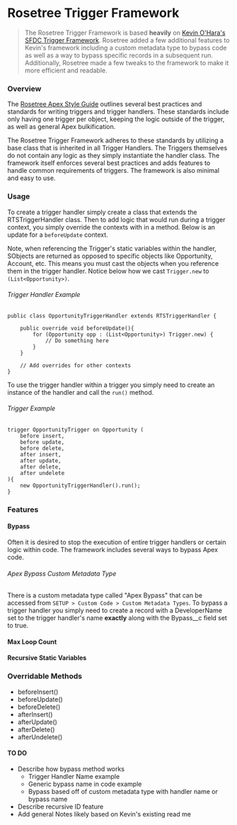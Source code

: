 # Rosetree Trigger Framework

> The Rosetree Trigger Framework is based **heavily** on [Kevin O'Hara's SFDC Trigger Framework](https://github.com/kevinohara80/sfdc-trigger-framework). Rosetree added a few additional features to Kevin's framework including a custom metadata type to bypass code as well as a way to bypass specific records in a subsequent run. Additionally, Rosetree made a few tweaks to the framework to make it more efficient and readable.  

### Overview
The [Rosetree Apex Style Guide](https://github.com/Rosetree-Solutions/Rosetree-Guides/blob/main/ApexStyleGuide.md#trigger-best-practices) outlines several best practices and standards for writing triggers and trigger handlers. These standards include only having one trigger per object, keeping the logic outside of the trigger, as well as general Apex bulkification. 

The Rosetree Trigger Framework adheres to these standards by utilizing a base class that is inherited in all Trigger Handlers. The Triggers themselves do not contain any logic as they simply instantiate the handler class. The framework itself enforces several best practices and adds features to handle common requirements of triggers. The framework is also minimal and easy to use. 
### Usage

To create a trigger handler simply create a class that extends the RTSTriggerHandler class. Then to add logic that would run during a trigger context, you simply override the contexts with in a method. Below is an update for a `beforeUpdate` context.

Note, when referencing the Trigger's static variables within the handler, SObjects are returned as opposed to specific objects like Opportunity, Account, etc. This means you must cast the objects when you reference them in the trigger handler. Notice below how we cast `Trigger.new` to `(List<Opportunity>)`.

###### Trigger Handler Example
```apex
public class OpportunityTriggerHandler extends RTSTriggerHandler {

    public override void beforeUpdate(){
        for (Opportunity opp : (List<Opportunity>) Trigger.new) {
            // Do something here
        }
    }

    // Add overrides for other contexts
}
```

To use the trigger handler within a trigger you simply need to create an instance of the handler and call the `run()` method. 
###### Trigger  Example
```apex
trigger OpportunityTrigger on Opportunity (
    before insert,
    before update,
    before delete,
    after insert,
    after update,
    after delete,
    after undelete
){
    new OpportunityTriggerHandler().run();
}
```

### Features

#### Bypass

Often it is desired to stop the execution of entire trigger handlers or certain logic within code. The framework includes several ways to bypass Apex code. 

###### Apex Bypass Custom Metadata Type
There is a custom metadata type called "Apex Bypass" that can be accessed from `SETUP > Custom Code > Custom Metadata Types`. To bypass a trigger handler you simply need to create a record with a DeveloperName set to the trigger handler's name **exactly** along with the Bypass__c field set to true. 

#### Max Loop Count

#### Recursive Static Variables

### Overridable Methods
* beforeInsert()
* beforeUpdate()
* beforeDelete()
* afterInsert()
* afterUpdate()
* afterDelete()
* afterUndelete()

#### TO DO
* Describe how bypass method works
    * Trigger Handler Name example
    * Generic bypass name in code example
    * Bypass based off of custom metadata type with handler name or bypass name
* Describe recursive ID feature
* Add general Notes likely based on Kevin's existing read me



